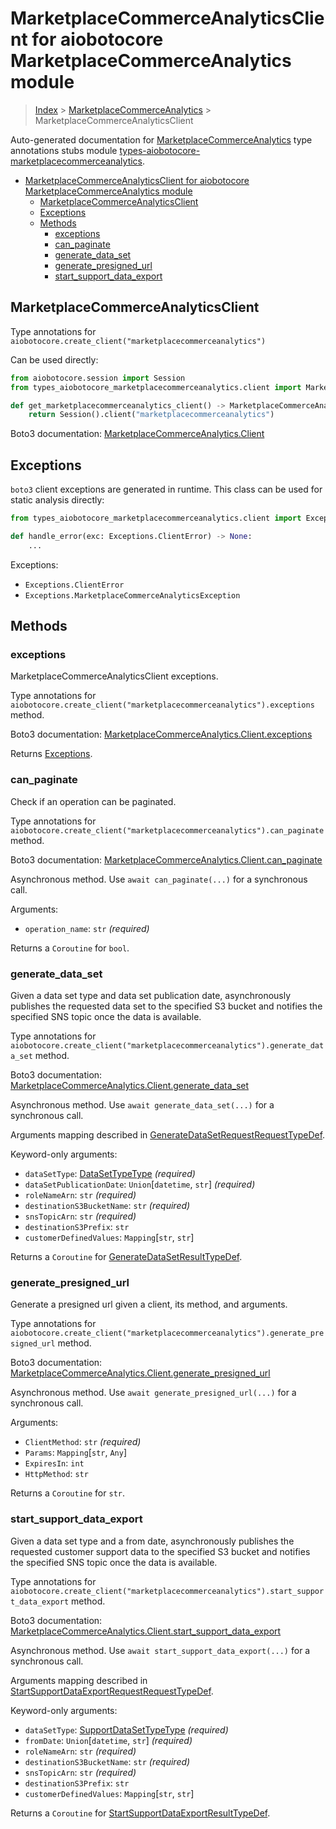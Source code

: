 <a id="marketplacecommerceanalyticsclient-for-aiobotocore-marketplacecommerceanalytics-module"></a>

# MarketplaceCommerceAnalyticsClient for aiobotocore MarketplaceCommerceAnalytics module

> [Index](..) > [MarketplaceCommerceAnalytics](.) >
> MarketplaceCommerceAnalyticsClient

Auto-generated documentation for
[MarketplaceCommerceAnalytics](https://boto3.amazonaws.com/v1/documentation/api/latest/reference/services/marketplacecommerceanalytics.html#MarketplaceCommerceAnalytics)
type annotations stubs module
[types-aiobotocore-marketplacecommerceanalytics](https://pypi.org/project/types-aiobotocore-marketplacecommerceanalytics/).

- [MarketplaceCommerceAnalyticsClient for aiobotocore MarketplaceCommerceAnalytics module](#marketplacecommerceanalyticsclient-for-aiobotocore-marketplacecommerceanalytics-module)
  - [MarketplaceCommerceAnalyticsClient](#marketplacecommerceanalyticsclient)
  - [Exceptions](#exceptions)
  - [Methods](#methods)
    - [exceptions](#exceptions)
    - [can_paginate](#can_paginate)
    - [generate_data_set](#generate_data_set)
    - [generate_presigned_url](#generate_presigned_url)
    - [start_support_data_export](#start_support_data_export)

<a id="marketplacecommerceanalyticsclient"></a>

## MarketplaceCommerceAnalyticsClient

Type annotations for
`aiobotocore.create_client("marketplacecommerceanalytics")`

Can be used directly:

```python
from aiobotocore.session import Session
from types_aiobotocore_marketplacecommerceanalytics.client import MarketplaceCommerceAnalyticsClient

def get_marketplacecommerceanalytics_client() -> MarketplaceCommerceAnalyticsClient:
    return Session().client("marketplacecommerceanalytics")
```

Boto3 documentation:
[MarketplaceCommerceAnalytics.Client](https://boto3.amazonaws.com/v1/documentation/api/latest/reference/services/marketplacecommerceanalytics.html#MarketplaceCommerceAnalytics.Client)

<a id="exceptions"></a>

## Exceptions

`boto3` client exceptions are generated in runtime. This class can be used for
static analysis directly:

```python
from types_aiobotocore_marketplacecommerceanalytics.client import Exceptions

def handle_error(exc: Exceptions.ClientError) -> None:
    ...
```

Exceptions:

- `Exceptions.ClientError`
- `Exceptions.MarketplaceCommerceAnalyticsException`

<a id="methods"></a>

## Methods

<a id="exceptions"></a>

### exceptions

MarketplaceCommerceAnalyticsClient exceptions.

Type annotations for
`aiobotocore.create_client("marketplacecommerceanalytics").exceptions` method.

Boto3 documentation:
[MarketplaceCommerceAnalytics.Client.exceptions](https://boto3.amazonaws.com/v1/documentation/api/latest/reference/services/marketplacecommerceanalytics.html#MarketplaceCommerceAnalytics.Client.exceptions)

Returns [Exceptions](#exceptions).

<a id="can_paginate"></a>

### can_paginate

Check if an operation can be paginated.

Type annotations for
`aiobotocore.create_client("marketplacecommerceanalytics").can_paginate`
method.

Boto3 documentation:
[MarketplaceCommerceAnalytics.Client.can_paginate](https://boto3.amazonaws.com/v1/documentation/api/latest/reference/services/marketplacecommerceanalytics.html#MarketplaceCommerceAnalytics.Client.can_paginate)

Asynchronous method. Use `await can_paginate(...)` for a synchronous call.

Arguments:

- `operation_name`: `str` *(required)*

Returns a `Coroutine` for `bool`.

<a id="generate_data_set"></a>

### generate_data_set

Given a data set type and data set publication date, asynchronously publishes
the requested data set to the specified S3 bucket and notifies the specified
SNS topic once the data is available.

Type annotations for
`aiobotocore.create_client("marketplacecommerceanalytics").generate_data_set`
method.

Boto3 documentation:
[MarketplaceCommerceAnalytics.Client.generate_data_set](https://boto3.amazonaws.com/v1/documentation/api/latest/reference/services/marketplacecommerceanalytics.html#MarketplaceCommerceAnalytics.Client.generate_data_set)

Asynchronous method. Use `await generate_data_set(...)` for a synchronous call.

Arguments mapping described in
[GenerateDataSetRequestRequestTypeDef](./type_defs.md#generatedatasetrequestrequesttypedef).

Keyword-only arguments:

- `dataSetType`: [DataSetTypeType](./literals.md#datasettypetype) *(required)*
- `dataSetPublicationDate`: `Union`\[`datetime`, `str`\] *(required)*
- `roleNameArn`: `str` *(required)*
- `destinationS3BucketName`: `str` *(required)*
- `snsTopicArn`: `str` *(required)*
- `destinationS3Prefix`: `str`
- `customerDefinedValues`: `Mapping`\[`str`, `str`\]

Returns a `Coroutine` for
[GenerateDataSetResultTypeDef](./type_defs.md#generatedatasetresulttypedef).

<a id="generate_presigned_url"></a>

### generate_presigned_url

Generate a presigned url given a client, its method, and arguments.

Type annotations for
`aiobotocore.create_client("marketplacecommerceanalytics").generate_presigned_url`
method.

Boto3 documentation:
[MarketplaceCommerceAnalytics.Client.generate_presigned_url](https://boto3.amazonaws.com/v1/documentation/api/latest/reference/services/marketplacecommerceanalytics.html#MarketplaceCommerceAnalytics.Client.generate_presigned_url)

Asynchronous method. Use `await generate_presigned_url(...)` for a synchronous
call.

Arguments:

- `ClientMethod`: `str` *(required)*
- `Params`: `Mapping`\[`str`, `Any`\]
- `ExpiresIn`: `int`
- `HttpMethod`: `str`

Returns a `Coroutine` for `str`.

<a id="start_support_data_export"></a>

### start_support_data_export

Given a data set type and a from date, asynchronously publishes the requested
customer support data to the specified S3 bucket and notifies the specified SNS
topic once the data is available.

Type annotations for
`aiobotocore.create_client("marketplacecommerceanalytics").start_support_data_export`
method.

Boto3 documentation:
[MarketplaceCommerceAnalytics.Client.start_support_data_export](https://boto3.amazonaws.com/v1/documentation/api/latest/reference/services/marketplacecommerceanalytics.html#MarketplaceCommerceAnalytics.Client.start_support_data_export)

Asynchronous method. Use `await start_support_data_export(...)` for a
synchronous call.

Arguments mapping described in
[StartSupportDataExportRequestRequestTypeDef](./type_defs.md#startsupportdataexportrequestrequesttypedef).

Keyword-only arguments:

- `dataSetType`: [SupportDataSetTypeType](./literals.md#supportdatasettypetype)
  *(required)*
- `fromDate`: `Union`\[`datetime`, `str`\] *(required)*
- `roleNameArn`: `str` *(required)*
- `destinationS3BucketName`: `str` *(required)*
- `snsTopicArn`: `str` *(required)*
- `destinationS3Prefix`: `str`
- `customerDefinedValues`: `Mapping`\[`str`, `str`\]

Returns a `Coroutine` for
[StartSupportDataExportResultTypeDef](./type_defs.md#startsupportdataexportresulttypedef).
